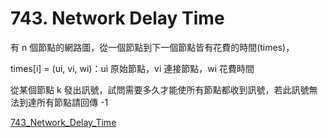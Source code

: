 # 743. Network Delay Time

有 n 個節點的網路圖，從一個節點到下一個節點皆有花費的時間(times)，

times[i] = (ui, vi, wi)：ui 原始節點，vi 連接節點，wi 花費時間

從某個節點 k 發出訊號，試問需要多久才能使所有節點都收到訊號，若此訊號無法到達所有節點請回傳 -1

[743_Network_Delay_Time](https://leetcode.com/problems/network-delay-time/)
